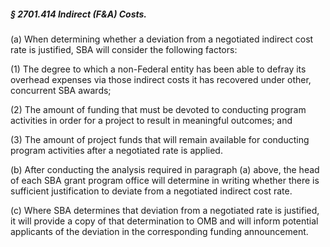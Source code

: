 ##### § 2701.414 Indirect (F&A) Costs. #####

(a) When determining whether a deviation from a negotiated indirect cost rate is justified, SBA will consider the following factors:

(1) The degree to which a non-Federal entity has been able to defray its overhead expenses via those indirect costs it has recovered under other, concurrent SBA awards;

(2) The amount of funding that must be devoted to conducting program activities in order for a project to result in meaningful outcomes; and

(3) The amount of project funds that will remain available for conducting program activities after a negotiated rate is applied.

(b) After conducting the analysis required in paragraph (a) above, the head of each SBA grant program office will determine in writing whether there is sufficient justification to deviate from a negotiated indirect cost rate.

(c) Where SBA determines that deviation from a negotiated rate is justified, it will provide a copy of that determination to OMB and will inform potential applicants of the deviation in the corresponding funding announcement.